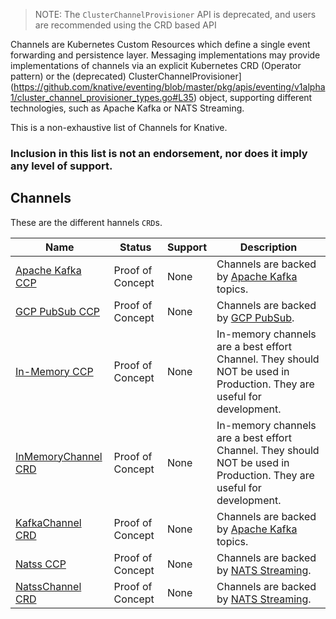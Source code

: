 <!--
This is a generated file and should not be changed manually. All changes should follow the
procedure:

1. Update the information in [`channels.yaml`](channels.yaml).

2. Run the generator tool:
    ```shell
    go run eventing/channels/generator/main.go
    ```
-->

> NOTE: The `ClusterChannelProvisioner` API is deprecated, and users are recommended using the CRD based API

Channels are Kubernetes Custom Resources which define a single event forwarding and persistence layer.
Messaging implementations may provide implementations of channels via an explicit Kubernetes CRD (Operator pattern) or the (deprecated)
ClusterChannelProvisioner](https://github.com/knative/eventing/blob/master/pkg/apis/eventing/v1alpha1/cluster_channel_provisioner_types.go#L35)
object, supporting different technologies, such as Apache Kafka or NATS Streaming.

This is a non-exhaustive list of Channels for Knative.


### Inclusion in this list is not an endorsement, nor does it imply any level of support.


## Channels

These are the different hannels `CRD`s.

Name | Status | Support | Description
--- | --- | --- | ---
[Apache Kafka CCP](https://github.com/knative/eventing/tree/master/contrib/kafka/config/provisioner) | Proof of Concept | None | Channels are backed by [Apache Kafka](http://kafka.apache.org/) topics.
[GCP PubSub CCP](https://github.com/knative/eventing/tree/master/contrib/gcppubsub/config) | Proof of Concept | None | Channels are backed by [GCP PubSub](https://cloud.google.com/pubsub/).
[In-Memory CCP](https://github.com/knative/eventing/tree/master/config/provisioners/in-memory-channel) | Proof of Concept | None | In-memory channels are a best effort Channel. They should NOT be used in Production. They are useful for development.
[InMemoryChannel CRD](https://github.com/knative/eventing/tree/master/config/channels/in-memory-channel) | Proof of Concept | None | In-memory channels are a best effort Channel. They should NOT be used in Production. They are useful for development.
[KafkaChannel CRD](https://github.com/knative/eventing/tree/master/contrib/kafka/config) | Proof of Concept | None | Channels are backed by [Apache Kafka](http://kafka.apache.org/) topics.
[Natss CCP](https://github.com/knative/eventing/tree/master/contrib/natss/config/provisioner) | Proof of Concept | None | Channels are backed by [NATS Streaming](https://github.com/nats-io/nats-streaming-server#configuring).
[NatssChannel CRD](https://github.com/knative/eventing/tree/master/contrib/natss/config) | Proof of Concept | None | Channels are backed by [NATS Streaming](https://github.com/nats-io/nats-streaming-server#configuring).


